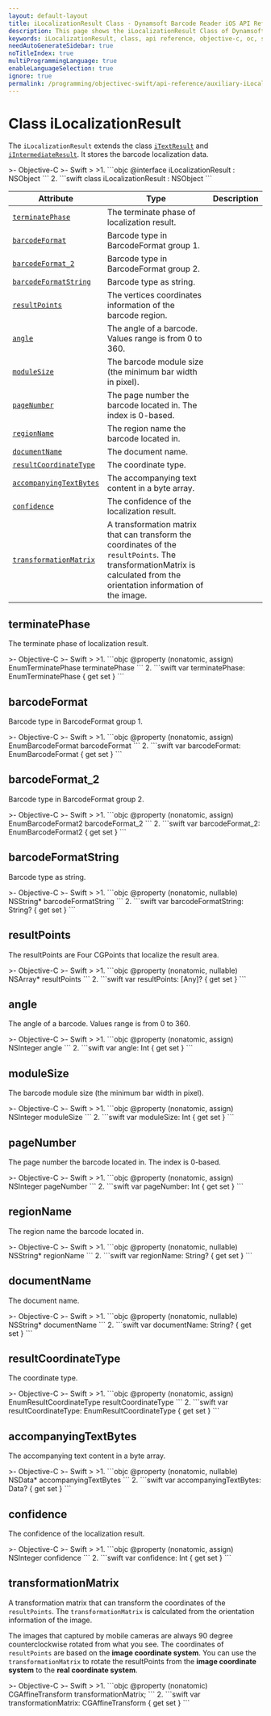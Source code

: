 ```yaml
---
layout: default-layout
title: iLocalizationResult Class - Dynamsoft Barcode Reader iOS API Reference
description: This page shows the iLocalizationResult Class of Dynamsoft Barcode Reader for iOS SDK.
keywords: iLocalizationResult, class, api reference, objective-c, oc, swift
needAutoGenerateSidebar: true
noTitleIndex: true
multiProgrammingLanguage: true
enableLanguageSelection: true
ignore: true
permalink: /programming/objectivec-swift/api-reference/auxiliary-iLocalizationResult.html
---
```



# Class iLocalizationResult

The `iLocalizationResult` extends the class [`iTextResult`](auxiliary-iTextResult.html) and [`iIntermediateResult`](auxiliary-iIntermediateResult.html). It stores the barcode localization data.

<div class="sample-code-prefix"></div>
>- Objective-C
>- Swift
>
>1. 
```objc
@interface iLocalizationResult : NSObject
```
2. 
```swift
class iLocalizationResult : NSObject
```

| Attribute | Type | Description |
|---------- | ---- | ----------- |
| [`terminatePhase`](#terminatephase) | The terminate phase of localization result. |
| [`barcodeFormat`](#barcodeformat) | Barcode type in BarcodeFormat group 1. |
| [`barcodeFormat_2`](#barcodeformat_2 ) | Barcode type in BarcodeFormat group 2. |
| [`barcodeFormatString`](#barcodeformatstring) | Barcode type as string. |
| [`resultPoints`](#resultpoints) | The vertices coordinates information of the barcode region. |
| [`angle`](#angle) | The angle of a barcode. Values range is from 0 to 360. |
| [`moduleSize`](#modulesize) | The barcode module size (the minimum bar width in pixel). |
| [`pageNumber`](#pagenumber) | The page number the barcode located in. The index is 0-based. |
| [`regionName`](#regionname) | The region name the barcode located in. |
| [`documentName`](#documentname)| The document name. |
| [`resultCoordinateType`](#resultcoordinatetype) | The coordinate type. |
| [`accompanyingTextBytes`](#accompanyingtextbytes) | The accompanying text content in a byte array. |
| [`confidence`](#confidence) | The confidence of the localization result. |
| [`transformationMatrix`](#transformationmatrix) | A transformation matrix that can transform the coordinates of the `resultPoints`. The transformationMatrix is calculated from the orientation information of the image. |

## terminatePhase

The terminate phase of localization result.

<div class="sample-code-prefix"></div>
>- Objective-C
>- Swift
>
>1. 
```objc
@property (nonatomic, assign) EnumTerminatePhase terminatePhase
```
2. 
```swift
var terminatePhase: EnumTerminatePhase { get set }
```

## barcodeFormat

Barcode type in BarcodeFormat group 1.

<div class="sample-code-prefix"></div>
>- Objective-C
>- Swift
>
>1. 
```objc
@property (nonatomic, assign) EnumBarcodeFormat barcodeFormat
```
2. 
```swift
var barcodeFormat: EnumBarcodeFormat { get set }
```

## barcodeFormat_2

Barcode type in BarcodeFormat group 2.

<div class="sample-code-prefix"></div>
>- Objective-C
>- Swift
>
>1. 
```objc
@property (nonatomic, assign) EnumBarcodeFormat2 barcodeFormat_2
```
2. 
```swift
var barcodeFormat_2: EnumBarcodeFormat2 { get set }
```

## barcodeFormatString

Barcode type as string.

<div class="sample-code-prefix"></div>
>- Objective-C
>- Swift
>
>1. 
```objc
@property (nonatomic, nullable) NSString* barcodeFormatString
```
2. 
```swift
var barcodeFormatString: String? { get set }
```

## resultPoints

The resultPoints are Four CGPoints that localize the result area.

<div class="sample-code-prefix"></div>
>- Objective-C
>- Swift
>
>1. 
```objc
@property (nonatomic, nullable) NSArray* resultPoints
```
2. 
```swift
var resultPoints: [Any]? { get set }
```

## angle

The angle of a barcode. Values range is from 0 to 360.

<div class="sample-code-prefix"></div>
>- Objective-C
>- Swift
>
>1. 
```objc
@property (nonatomic, assign) NSInteger angle
```
2. 
```swift
var angle: Int { get set }
```

## moduleSize

The barcode module size (the minimum bar width in pixel).

<div class="sample-code-prefix"></div>
>- Objective-C
>- Swift
>
>1. 
```objc
@property (nonatomic, assign) NSInteger moduleSize
```
2. 
```swift
var moduleSize: Int { get set }
```

## pageNumber

The page number the barcode located in. The index is 0-based.

<div class="sample-code-prefix"></div>
>- Objective-C
>- Swift
>
>1. 
```objc
@property (nonatomic, assign) NSInteger pageNumber
```
2. 
```swift
var pageNumber: Int { get set }
```

## regionName

The region name the barcode located in.

<div class="sample-code-prefix"></div>
>- Objective-C
>- Swift
>
>1. 
```objc
@property (nonatomic, nullable) NSString* regionName
```
2. 
```swift
var regionName: String? { get set }
```

## documentName

The document name.

<div class="sample-code-prefix"></div>
>- Objective-C
>- Swift
>
>1. 
```objc
@property (nonatomic, nullable) NSString* documentName
```
2. 
```swift
var documentName: String? { get set }
```

## resultCoordinateType

The coordinate type.

<div class="sample-code-prefix"></div>
>- Objective-C
>- Swift
>
>1. 
```objc
@property (nonatomic, assign) EnumResultCoordinateType resultCoordinateType
```
2. 
```swift
var resultCoordinateType: EnumResultCoordinateType { get set }
```

## accompanyingTextBytes

The accompanying text content in a byte array.

<div class="sample-code-prefix"></div>
>- Objective-C
>- Swift
>
>1. 
```objc
@property (nonatomic, nullable) NSData* accompanyingTextBytes
```
2. 
```swift
var accompanyingTextBytes: Data? { get set }
```

## confidence

The confidence of the localization result.

<div class="sample-code-prefix"></div>
>- Objective-C
>- Swift
>
>1. 
```objc
@property (nonatomic, assign) NSInteger confidence
```
2. 
```swift
var confidence: Int { get set }
```

## transformationMatrix

A transformation matrix that can transform the coordinates of the `resultPoints`. The `transformationMatrix` is calculated from the orientation information of the image.

The images that captured by mobile cameras are always 90 degree counterclockwise rotated from what you see. The coordinates of `resultPoints` are based on the **image coordinate system**. You can use the `transformationMatrix` to rotate the resultPoints from the **image coordinate system** to the **real coordinate system**.

<div class="sample-code-prefix"></div>
>- Objective-C
>- Swift
>
>1. 
```objc
@property (nonatomic) CGAffineTransform transformationMatrix;
```
2. 
```swift
var transformationMatrix: CGAffineTransform { get set }
```
